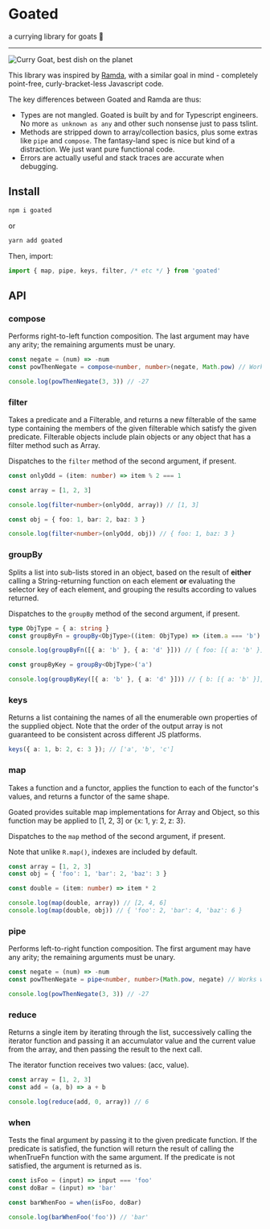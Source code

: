 # Goated

a currying library for goats 🐐

---

![Curry Goat, best dish on the planet](http://www.browngirlmagazine.com/wp-content/uploads/2017/07/Angled-Hero-Image.jpg)

This library was inspired by [Ramda](https://ramdajs.com/), with a similar goal in mind - completely point-free, curly-bracket-less Javascript code.

The key differences between Goated and Ramda are thus:

- Types are not mangled. Goated is built by and for Typescript engineers. No more `as unknown as any` and other such nonsense just to pass tslint.
- Methods are stripped down to array/collection basics, plus some extras like `pipe` and `compose`. The fantasy-land spec is nice but kind of a distraction. We just want pure functional code.
- Errors are actually useful and stack traces are accurate when debugging.

## Install

```Bash
npm i goated
```

or

```Bash
yarn add goated
```

Then, import:

```Typescript
import { map, pipe, keys, filter, /* etc */ } from 'goated'
```

## API

### compose

Performs right-to-left function composition. The last argument may have any arity; the remaining arguments must be unary.

```Typescript
const negate = (num) => -num
const powThenNegate = compose<number, number>(negate, Math.pow) // Works with bound functions and preserves context

console.log(powThenNegate(3, 3)) // -27
```

### filter

Takes a predicate and a Filterable, and returns a new filterable of the same type containing the members of the given filterable which satisfy the given predicate. Filterable objects include plain objects or any object that has a filter method such as Array.

Dispatches to the `filter` method of the second argument, if present.

```Typescript
const onlyOdd = (item: number) => item % 2 === 1

const array = [1, 2, 3]

console.log(filter<number>(onlyOdd, array)) // [1, 3]

const obj = { foo: 1, bar: 2, baz: 3 }

console.log(filter<number>(onlyOdd, obj)) // { foo: 1, baz: 3 }
```

### groupBy

Splits a list into sub-lists stored in an object, based on the result of **either** calling a String-returning function on each element **or** evaluating the selector key of each element, and grouping the results according to values returned.

Dispatches to the `groupBy` method of the second argument, if present.

```Typescript
type ObjType = { a: string }
const groupByFn = groupBy<ObjType>((item: ObjType) => (item.a === 'b') ? 'foo' : 'bar')

console.log(groupByFn([{ a: 'b' }, { a: 'd' }])) // { foo: [{ a: 'b' }], bar: [{ a: 'd' }] }

const groupByKey = groupBy<ObjType>('a')

console.log(groupByKey([{ a: 'b' }, { a: 'd' }])) // { b: [{ a: 'b' }], d: [{ a: 'd' }] }
```

### keys

Returns a list containing the names of all the enumerable own properties of the supplied object. Note that the order of the output array is not guaranteed to be consistent across different JS platforms.

```Typescript
keys({ a: 1, b: 2, c: 3 }); // ['a', 'b', 'c']
```

### map

Takes a function and a functor, applies the function to each of the functor's values, and returns a functor of the same shape.

Goated provides suitable map implementations for Array and Object, so this function may be applied to [1, 2, 3] or {x: 1, y: 2, z: 3}.

Dispatches to the `map` method of the second argument, if present.

Note that unlike `R.map()`, indexes are included by default.

```Typescript
const array = [1, 2, 3]
const obj = { 'foo': 1, 'bar': 2, 'baz': 3 }

const double = (item: number) => item * 2

console.log(map(double, array)) // [2, 4, 6]
console.log(map(double, obj)) // { 'foo': 2, 'bar': 4, 'baz': 6 }
```

### pipe

Performs left-to-right function composition. The first argument may have any arity; the remaining arguments must be unary.

```Typescript
const negate = (num) => -num
const powThenNegate = pipe<number, number>(Math.pow, negate) // Works with bound functions and preserves context

console.log(powThenNegate(3, 3)) // -27
```

### reduce

Returns a single item by iterating through the list, successively calling the iterator function and passing it an accumulator value and the current value from the array, and then passing the result to the next call.

The iterator function receives two values: (acc, value).

```Typescript
const array = [1, 2, 3]
const add = (a, b) => a + b

console.log(reduce(add, 0, array)) // 6
```

### when

Tests the final argument by passing it to the given predicate function. If the predicate is satisfied, the function will return the result of calling the whenTrueFn function with the same argument. If the predicate is not satisfied, the argument is returned as is.

```Typescript
const isFoo = (input) => input === 'foo'
const doBar = (input) => 'bar'

const barWhenFoo = when(isFoo, doBar)

console.log(barWhenFoo('foo')) // 'bar'
```
